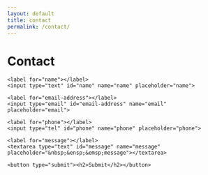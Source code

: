 ```yaml
---
layout: default
title: contact
permalink: /contact/
---
```

<div class="splash-card">
  <h1 class="splash-title">Contact</h1>
  <form action="https://formkeep.com/f/770005ff69fe"
      accept-charset="UTF-8"
      enctype="multipart/form-data"
      method="POST">
    
    <label for="name"></label>
    <input type="text" id="name" name="name" placeholder="name">

    <label for="email-address"></label>
    <input type="email" id="email-address" name="email" placeholder="email">

    <label for="phone"></label>
    <input type="tel" id="phone" name="phone" placeholder="phone">
    
    <label for="message"></label>
    <textarea type="text" id="message" name="message" placeholder="&nbsp;&ensp;&emsp;message"></textarea>

    <button type="submit"><h2>Submit</h2></button>
  </form>
</div>
